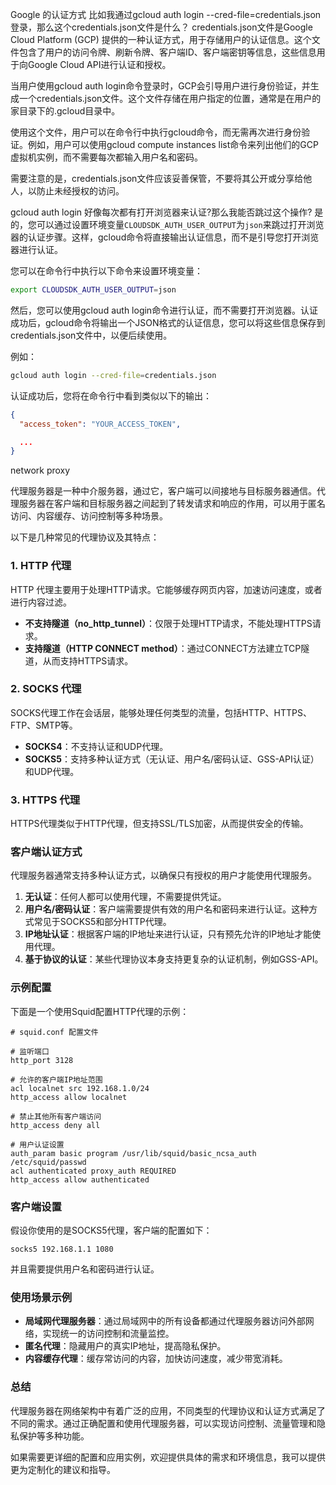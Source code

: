 Google 的认证方式
比如我通过gcloud auth login --cred-file=credentials.json 登录，那么这个credentials.json文件是什么？
credentials.json文件是Google Cloud Platform (GCP) 提供的一种认证方式，用于存储用户的认证信息。这个文件包含了用户的访问令牌、刷新令牌、客户端ID、客户端密钥等信息，这些信息用于向Google Cloud API进行认证和授权。

当用户使用gcloud auth login命令登录时，GCP会引导用户进行身份验证，并生成一个credentials.json文件。这个文件存储在用户指定的位置，通常是在用户的家目录下的.gcloud目录中。

使用这个文件，用户可以在命令行中执行gcloud命令，而无需再次进行身份验证。例如，用户可以使用gcloud compute instances list命令来列出他们的GCP虚拟机实例，而不需要每次都输入用户名和密码。

需要注意的是，credentials.json文件应该妥善保管，不要将其公开或分享给他人，以防止未经授权的访问。


gcloud auth login 好像每次都有打开浏览器来认证?那么我能否跳过这个操作?
是的，您可以通过设置环境变量`CLOUDSDK_AUTH_USER_OUTPUT`为`json`来跳过打开浏览器的认证步骤。这样，gcloud命令将直接输出认证信息，而不是引导您打开浏览器进行认证。

您可以在命令行中执行以下命令来设置环境变量：

```bash
export CLOUDSDK_AUTH_USER_OUTPUT=json
```

然后，您可以使用gcloud auth login命令进行认证，而不需要打开浏览器。认证成功后，gcloud命令将输出一个JSON格式的认证信息，您可以将这些信息保存到credentials.json文件中，以便后续使用。

例如：

```bash
gcloud auth login --cred-file=credentials.json
```

认证成功后，您将在命令行中看到类似以下的输出：

```json
{
  "access_token": "YOUR_ACCESS_TOKEN",

  ...
}
```


network proxy

代理服务器是一种中介服务器，通过它，客户端可以间接地与目标服务器通信。代理服务器在客户端和目标服务器之间起到了转发请求和响应的作用，可以用于匿名访问、内容缓存、访问控制等多种场景。

以下是几种常见的代理协议及其特点：

### 1. HTTP 代理
HTTP 代理主要用于处理HTTP请求。它能够缓存网页内容，加速访问速度，或者进行内容过滤。

- **不支持隧道（no_http_tunnel）**：仅限于处理HTTP请求，不能处理HTTPS请求。
- **支持隧道（HTTP CONNECT method）**：通过CONNECT方法建立TCP隧道，从而支持HTTPS请求。

### 2. SOCKS 代理
SOCKS代理工作在会话层，能够处理任何类型的流量，包括HTTP、HTTPS、FTP、SMTP等。

- **SOCKS4**：不支持认证和UDP代理。
- **SOCKS5**：支持多种认证方式（无认证、用户名/密码认证、GSS-API认证）和UDP代理。

### 3. HTTPS 代理
HTTPS代理类似于HTTP代理，但支持SSL/TLS加密，从而提供安全的传输。

### 客户端认证方式
代理服务器通常支持多种认证方式，以确保只有授权的用户才能使用代理服务。

1. **无认证**：任何人都可以使用代理，不需要提供凭证。
2. **用户名/密码认证**：客户端需要提供有效的用户名和密码来进行认证。这种方式常见于SOCKS5和部分HTTP代理。
3. **IP地址认证**：根据客户端的IP地址来进行认证，只有预先允许的IP地址才能使用代理。
4. **基于协议的认证**：某些代理协议本身支持更复杂的认证机制，例如GSS-API。

### 示例配置
下面是一个使用Squid配置HTTP代理的示例：

```plaintext
# squid.conf 配置文件

# 监听端口
http_port 3128

# 允许的客户端IP地址范围
acl localnet src 192.168.1.0/24
http_access allow localnet

# 禁止其他所有客户端访问
http_access deny all

# 用户认证设置
auth_param basic program /usr/lib/squid/basic_ncsa_auth /etc/squid/passwd
acl authenticated proxy_auth REQUIRED
http_access allow authenticated
```

### 客户端设置
假设你使用的是SOCKS5代理，客户端的配置如下：

```plaintext
socks5 192.168.1.1 1080
```

并且需要提供用户名和密码进行认证。

### 使用场景示例
- **局域网代理服务器**：通过局域网中的所有设备都通过代理服务器访问外部网络，实现统一的访问控制和流量监控。
- **匿名代理**：隐藏用户的真实IP地址，提高隐私保护。
- **内容缓存代理**：缓存常访问的内容，加快访问速度，减少带宽消耗。

### 总结
代理服务器在网络架构中有着广泛的应用，不同类型的代理协议和认证方式满足了不同的需求。通过正确配置和使用代理服务器，可以实现访问控制、流量管理和隐私保护等多种功能。

如果需要更详细的配置和应用实例，欢迎提供具体的需求和环境信息，我可以提供更为定制化的建议和指导。